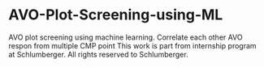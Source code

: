 # AVO-Plot-Screening-using-ML
AVO plot screening using machine learning. Correlate each other AVO respon from multiple CMP point
This work is part from internship program at Schlumberger. All rights reserved to Schlumberger.
